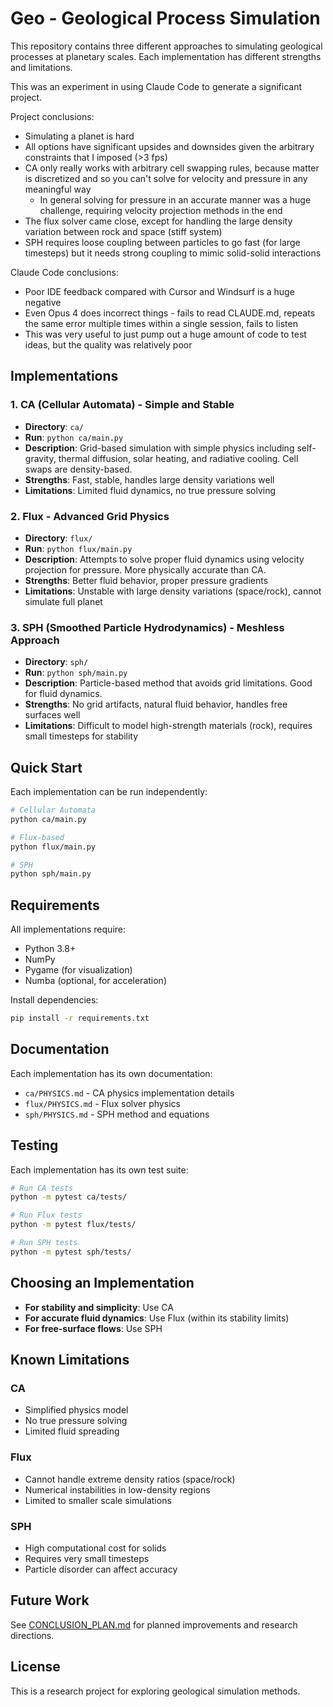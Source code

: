 # Geo - Geological Process Simulation

This repository contains three different approaches to simulating geological processes at planetary scales. Each implementation has different strengths and limitations.

This was an experiment in using Claude Code to generate a significant project.

Project conclusions:
* Simulating a planet is hard
* All options have significant upsides and downsides given the arbitrary constraints that I imposed (>3 fps)
* CA only really works with arbitrary cell swapping rules, because matter is discretized and so you can't solve for velocity and pressure in any meaningful way
    * In general solving for pressure in an accurate manner was a huge challenge, requiring velocity projection methods in the end
* The flux solver came close, except for handling the large density variation between rock and space (stiff system)
* SPH requires loose coupling between particles to go fast (for large timesteps) but it needs strong coupling to mimic solid-solid interactions

Claude Code conclusions:
* Poor IDE feedback compared with Cursor and Windsurf is a huge negative
* Even Opus 4 does incorrect things - fails to read CLAUDE.md, repeats the same error multiple times within a single session, fails to listen
* This was very useful to just pump out a huge amount of code to test ideas, but the quality was relatively poor

## Implementations

### 1. CA (Cellular Automata) - Simple and Stable
- **Directory**: `ca/`
- **Run**: `python ca/main.py`
- **Description**: Grid-based simulation with simple physics including self-gravity, thermal diffusion, solar heating, and radiative cooling. Cell swaps are density-based.
- **Strengths**: Fast, stable, handles large density variations well
- **Limitations**: Limited fluid dynamics, no true pressure solving

### 2. Flux - Advanced Grid Physics  
- **Directory**: `flux/`
- **Run**: `python flux/main.py`
- **Description**: Attempts to solve proper fluid dynamics using velocity projection for pressure. More physically accurate than CA.
- **Strengths**: Better fluid behavior, proper pressure gradients
- **Limitations**: Unstable with large density variations (space/rock), cannot simulate full planet

### 3. SPH (Smoothed Particle Hydrodynamics) - Meshless Approach
- **Directory**: `sph/`
- **Run**: `python sph/main.py`
- **Description**: Particle-based method that avoids grid limitations. Good for fluid dynamics.
- **Strengths**: No grid artifacts, natural fluid behavior, handles free surfaces well
- **Limitations**: Difficult to model high-strength materials (rock), requires small timesteps for stability

## Quick Start

Each implementation can be run independently:

```bash
# Cellular Automata
python ca/main.py

# Flux-based 
python flux/main.py

# SPH
python sph/main.py
```

## Requirements

All implementations require:
- Python 3.8+
- NumPy
- Pygame (for visualization)
- Numba (optional, for acceleration)

Install dependencies:
```bash
pip install -r requirements.txt
```

## Documentation

Each implementation has its own documentation:
- `ca/PHYSICS.md` - CA physics implementation details
- `flux/PHYSICS.md` - Flux solver physics
- `sph/PHYSICS.md` - SPH method and equations

## Testing

Each implementation has its own test suite:
```bash
# Run CA tests
python -m pytest ca/tests/

# Run Flux tests  
python -m pytest flux/tests/

# Run SPH tests
python -m pytest sph/tests/
```

## Choosing an Implementation

- **For stability and simplicity**: Use CA
- **For accurate fluid dynamics**: Use Flux (within its stability limits)
- **For free-surface flows**: Use SPH

## Known Limitations

### CA
- Simplified physics model
- No true pressure solving
- Limited fluid spreading

### Flux
- Cannot handle extreme density ratios (space/rock)
- Numerical instabilities in low-density regions
- Limited to smaller scale simulations

### SPH
- High computational cost for solids
- Requires very small timesteps
- Particle disorder can affect accuracy

## Future Work

See [CONCLUSION_PLAN.md](CONCLUSION_PLAN.md) for planned improvements and research directions.

## License

This is a research project for exploring geological simulation methods.